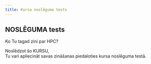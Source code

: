 ```yaml
---
title: Kursa noslēguma tests
---
```



## NOSLĒGUMA tests

Ko Tu tagad zini par HPC?

Noslēdzot šo KURSU,  
Tu vari apliecināt savas zināšanas piedaloties kursa noslēguma testā.  

```attention-recommendation {label: "Lai piekļūtu kursa noslēguma pārbaudījumam, dodies uz "Mana vide", klikšķinot uz atbilstošās pogas lapas augšējā labajā stūrī."}
```
